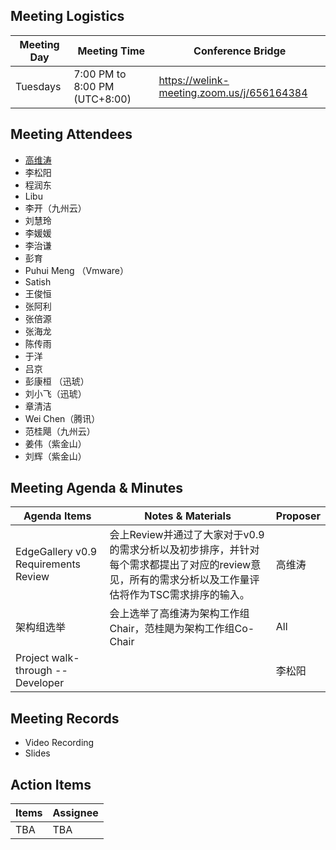 ## Meeting Logistics

| Meeting Day  |  Meeting Time  | Conference Bridge  |
|---|---|---|
| Tuesdays  | 7:00 PM to 8:00 PM (UTC+8:00)   |  https://welink-meeting.zoom.us/j/656164384 |


## Meeting Attendees
- [高维涛](https://gitee.com/Gao_Victor)
- 李松阳
- 程润东
- Libu
- 李开（九州云）
- 刘慧玲
- 李媛媛
- 李治谦
- 彭育
- Puhui Meng （Vmware）
- Satish
- 王俊恒
- 张阿利
- 张倍源
- 张海龙
- 陈传雨
- 于洋
- 吕京
- 彭康桓 （迅琥）
- 刘小飞（迅琥）
- 章清洁
- Wei Chen（腾讯）
- 范桂飓（九州云）
- 姜伟（紫金山）
- 刘辉（紫金山）



## Meeting Agenda & Minutes
|  Agenda Items  |  Notes & Materials   |  Proposer |
|---|---|---|
|  EdgeGallery v0.9 Requirements Review   |  会上Review并通过了大家对于v0.9的需求分析以及初步排序，并针对每个需求都提出了对应的review意见，所有的需求分析以及工作量评估将作为TSC需求排序的输入。  | 高维涛 |
|  架构组选举  |   会上选举了高维涛为架构工作组Chair，范桂飓为架构工作组Co-Chair  | All |
|  Project walk-through -- Developer  |     | 李松阳 |

## Meeting Records
- Video Recording
- Slides


## Action Items
|  Items | Assignee   |
|---|---|
| TBA  | TBA|


